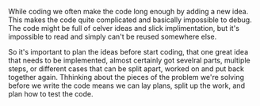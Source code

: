 While coding we often make the code long enough by adding a new idea. This makes the code quite complicated and basically impossible to debug. 
The code might be full of celver ideas and slick implimentation, but it's impossible to read and simply can't be reused somewhere else. 

So it's important to plan the ideas before start coding, that one great idea that needs to be implemented, almost certainly got sevelral parts, multiple steps, or different cases that can be split apart, worked on and put back together again. 
Thhinking about the pieces of the problem we're solving before we write the code means we can lay plans, split up the work, and plan how to test the code. 